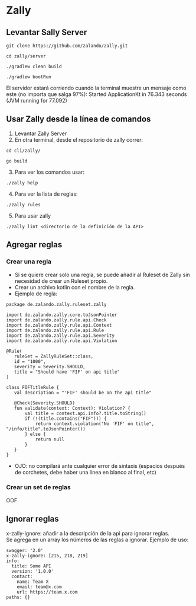 # Zally

## Levantar Sally Server
```
git clone https://github.com/zalando/zally.git
```
```
cd zally/server
```
```
./gradlew clean build 
```
```
./gradlew bootRun
```
El servidor estará corriendo cuando la terminal muestre un mensaje como este (no importa que salga 97%): 
Started ApplicationKt in 76.343 seconds (JVM running for 77.092)

## Usar Zally desde la línea de comandos
1. Levantar Zally Server
2. En otra terminal, desde el repositorio de zally correr:
```
cd cli/zally/
```
```
go build
```
3. Para ver los comandos usar:
```
./zally help
```
4. Para ver la lista de reglas:
```
./zally rules
```
5. Para usar zally
```
./zally lint <directorio de la definición de la API>
```

## Agregar reglas

### Crear una regla 

- Si se quiere crear solo una regla, se puede añadir al Ruleset de Zally sin necesidad de crear un Ruleset propio. 
- Crear un archivo kotlin con el nombre de la regla.
- Ejemplo de regla: 
```
package de.zalando.zally.ruleset.zally
 
import de.zalando.zally.core.toJsonPointer
import de.zalando.zally.rule.api.Check
import de.zalando.zally.rule.api.Context
import de.zalando.zally.rule.api.Rule
import de.zalando.zally.rule.api.Severity
import de.zalando.zally.rule.api.Violation
 
@Rule(
   ruleSet = ZallyRuleSet::class,
   id = "1000",
   severity = Severity.SHOULD,
   title = "Should have 'FIF' on api title"
)
 
class FIFTitleRule {
   val description = "'FIF' should be on the api title"
 
   @Check(Severity.SHOULD)
   fun validate(context: Context): Violation? {
       val title = context.api.info?.title.toString()
       if (!(title.contains("FIF"))) {
           return context.violation("No 'FIF' on title", "/info/title".toJsonPointer())
       } else {
           return null
       }
   }
}
```
- OJO: no compilará ante cualquier error de sintaxis (espacios después de corchetes, debe haber una línea en blanco al final, etc)

### Crear un set de reglas 

OOF


## Ignorar reglas
x-zally-ignore: añadir a la descripción de la api para ignorar reglas.  
Se agrega en un array los números de las reglas a ignorar.
Ejemplo de uso:
```
swagger: '2.0'
x-zally-ignore: [215, 218, 219]
info:
  title: Some API
  version: '1.0.0'
  contact:
    name: Team X
    email: team@x.com
    url: https://team.x.com
paths: {}
```
